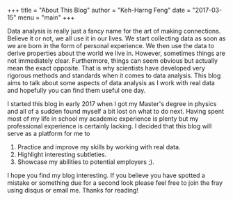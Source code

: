 +++
title = "About This Blog"
author = "Keh-Harng Feng"
date = "2017-03-15"
menu = "main"
+++

Data analysis is really just a fancy name for the art of making connections. 
Believe it or not, we all use it in our lives. We start collecting data as soon 
as we are born in the form of personal experience. We then use the data to derive 
properties about the world we live in. However, sometimes things are not immediately 
clear. Furthermore, things can seem obvious but actually mean the exact opposite. 
That is why scientists have developed very rigorous methods and standards 
when it comes to data analysis. This blog aims to talk about some aspects of 
data analysis as I work with real data and hopefully you can find them useful 
one day.

I started this blog in early 2017 when I got my Master's degree in physics and 
all of a sudden found myself a bit lost on what to do next. Having spent most of 
my life in school my academic experience is plenty but my professional experience 
is certainly lacking. I decided that this blog will serve as a platform for me to 

1. Practice and improve my skills by working with real data.
2. Highlight interesting subtleties.
3. Showcase my abilities to potential employers ;).

I hope you find my blog interesting. If you believe you have spotted a mistake 
or something due for a second look please feel free to join the fray using 
disqus or email me. Thanks for reading!
